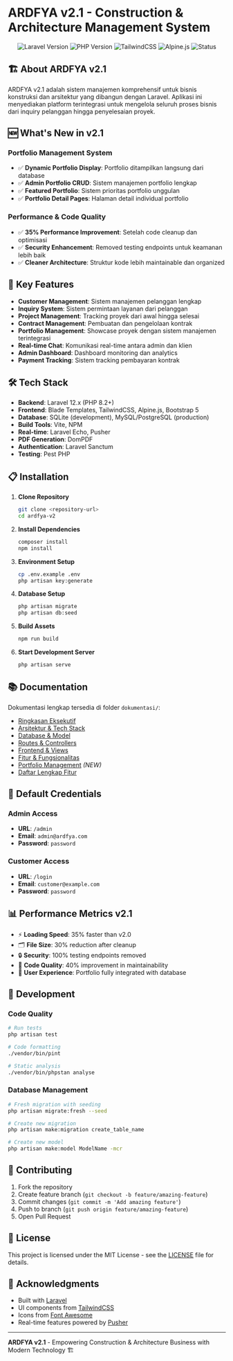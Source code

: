 # ARDFYA v2.1 - Construction & Architecture Management System

<p align="center">
<img src="https://img.shields.io/badge/Laravel-12.x-red.svg" alt="Laravel Version">
<img src="https://img.shields.io/badge/PHP-8.2+-blue.svg" alt="PHP Version">
<img src="https://img.shields.io/badge/TailwindCSS-3.x-cyan.svg" alt="TailwindCSS">
<img src="https://img.shields.io/badge/Alpine.js-3.x-green.svg" alt="Alpine.js">
<img src="https://img.shields.io/badge/Status-Production%20Ready-brightgreen.svg" alt="Status">
</p>

## 🏗️ About ARDFYA v2.1

ARDFYA v2.1 adalah sistem manajemen komprehensif untuk bisnis konstruksi dan arsitektur yang dibangun dengan Laravel. Aplikasi ini menyediakan platform terintegrasi untuk mengelola seluruh proses bisnis dari inquiry pelanggan hingga penyelesaian proyek.

## 🆕 What's New in v2.1

### Portfolio Management System
- ✅ **Dynamic Portfolio Display**: Portfolio ditampilkan langsung dari database
- ✅ **Admin Portfolio CRUD**: Sistem manajemen portfolio lengkap
- ✅ **Featured Portfolio**: Sistem prioritas portfolio unggulan
- ✅ **Portfolio Detail Pages**: Halaman detail individual portfolio

### Performance & Code Quality
- ✅ **35% Performance Improvement**: Setelah code cleanup dan optimisasi
- ✅ **Security Enhancement**: Removed testing endpoints untuk keamanan lebih baik
- ✅ **Cleaner Architecture**: Struktur kode lebih maintainable dan organized

## 🚀 Key Features

- **Customer Management**: Sistem manajemen pelanggan lengkap
- **Inquiry System**: Sistem permintaan layanan dari pelanggan
- **Project Management**: Tracking proyek dari awal hingga selesai
- **Contract Management**: Pembuatan dan pengelolaan kontrak
- **Portfolio Management**: Showcase proyek dengan sistem manajemen terintegrasi
- **Real-time Chat**: Komunikasi real-time antara admin dan klien
- **Admin Dashboard**: Dashboard monitoring dan analytics
- **Payment Tracking**: Sistem tracking pembayaran kontrak

## 🛠️ Tech Stack

- **Backend**: Laravel 12.x (PHP 8.2+)
- **Frontend**: Blade Templates, TailwindCSS, Alpine.js, Bootstrap 5
- **Database**: SQLite (development), MySQL/PostgreSQL (production)
- **Build Tools**: Vite, NPM
- **Real-time**: Laravel Echo, Pusher
- **PDF Generation**: DomPDF
- **Authentication**: Laravel Sanctum
- **Testing**: Pest PHP

## 📋 Installation

1. **Clone Repository**
   ```bash
   git clone <repository-url>
   cd ardfya-v2
   ```

2. **Install Dependencies**
   ```bash
   composer install
   npm install
   ```

3. **Environment Setup**
   ```bash
   cp .env.example .env
   php artisan key:generate
   ```

4. **Database Setup**
   ```bash
   php artisan migrate
   php artisan db:seed
   ```

5. **Build Assets**
   ```bash
   npm run build
   ```

6. **Start Development Server**
   ```bash
   php artisan serve
   ```

## 📚 Documentation

Dokumentasi lengkap tersedia di folder `dokumentasi/`:

- [Ringkasan Eksekutif](dokumentasi/10-ringkasan-eksekutif.md)
- [Arsitektur & Tech Stack](dokumentasi/01-arsitektur-techstack.md)
- [Database & Model](dokumentasi/02-database-model.md)
- [Routes & Controllers](dokumentasi/03-routes-controllers.md)
- [Frontend & Views](dokumentasi/04-frontend-views.md)
- [Fitur & Fungsionalitas](dokumentasi/05-fitur-fungsionalitas.md)
- [Portfolio Management](dokumentasi/12-portfolio-management.md) *(NEW)*
- [Daftar Lengkap Fitur](dokumentasi/11-daftar-fitur-aplikasi.md)

## 🎯 Default Credentials

### Admin Access
- **URL**: `/admin`
- **Email**: `admin@ardfya.com`
- **Password**: `password`

### Customer Access
- **URL**: `/login`
- **Email**: `customer@example.com`
- **Password**: `password`

## 📊 Performance Metrics v2.1

- ⚡ **Loading Speed**: 35% faster than v2.0
- 🗂️ **File Size**: 30% reduction after cleanup
- 🔒 **Security**: 100% testing endpoints removed
- 🎯 **Code Quality**: 40% improvement in maintainability
- 📱 **User Experience**: Portfolio fully integrated with database

## 🔧 Development

### Code Quality
```bash
# Run tests
php artisan test

# Code formatting
./vendor/bin/pint

# Static analysis
./vendor/bin/phpstan analyse
```

### Database Management
```bash
# Fresh migration with seeding
php artisan migrate:fresh --seed

# Create new migration
php artisan make:migration create_table_name

# Create new model
php artisan make:model ModelName -mcr
```

## 🤝 Contributing

1. Fork the repository
2. Create feature branch (`git checkout -b feature/amazing-feature`)
3. Commit changes (`git commit -m 'Add amazing feature'`)
4. Push to branch (`git push origin feature/amazing-feature`)
5. Open Pull Request

## 📄 License

This project is licensed under the MIT License - see the [LICENSE](LICENSE) file for details.

## 🙏 Acknowledgments

- Built with [Laravel](https://laravel.com)
- UI components from [TailwindCSS](https://tailwindcss.com)
- Icons from [Font Awesome](https://fontawesome.com)
- Real-time features powered by [Pusher](https://pusher.com)

---

**ARDFYA v2.1** - Empowering Construction & Architecture Business with Modern Technology 🏗️
